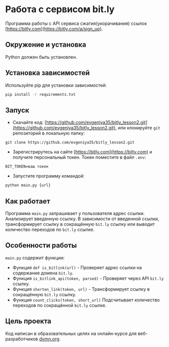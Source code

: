 # Работа с сервисом bit.ly

Программа работы с API сервиса сжатия(укорачивания) ссылок [https://bitly.com](https://bitly.com/a/sign_up).

## Окружение и установка

Python должен быть установлен.

## Установка зависимостей

Используйте pip для установки зависимостей:
```bash
pip install -r requirements.txt
```

## Запуск

- Скачайте код: [https://github.com/evgeniya35/bitly_lesson2.git](https://github.com/evgeniya35/bitly_lesson2.git), или клонируйте `git` репозиторий в локальную папку:
```
git clone https://github.com/evgeniya35/bitly_lesson2.git
```
- Зарегистрирутесь на сайте [https://bitly.com](https://bitly.com) и получите персональный токен. Токен поместите в файл `.env`:
```
BIT_TOKEN=ваш токен
```
- Запустите программу командой:
```bash
python main.py {url}
```

## Как работает

 Программа `main.py` запрашивает у пользователя адрес ссылки. Анализирует введенную ссылку. В зависимости от введенной ссылки, трансформирует ссылку в сокращённую `bit.ly` ссылку или выводит количество переходов по `bit.ly` ссылке.

## Особенности работы

`main.py` содержит функции:

* Функция `def is_bitlink(url)` - Проверяет адрес ссылки на содержание домена `bit.ly`. 
* Функция `is_bitlink_api(token, parsed)` - Проверяет через API `bit.ly` ссылку. 
* Функция `shorten_link(token, url)` - Трансформирует ссылку в сокращённую `bit.ly` ссылку.
* Функция `count_clicks(token, short_url)` Подсчитывает количество переходов по сокращённой `bit.ly` ссылке.

## Цель проекта

Код написан в образовательных целях на онлайн-курсе для веб-разработчиков [dvmn.org](https://dvmn.org/).